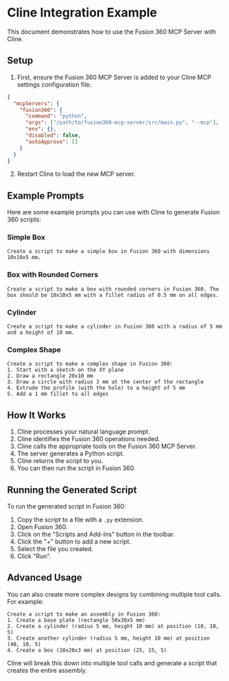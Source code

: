 # Cline Integration Example

This document demonstrates how to use the Fusion 360 MCP Server with Cline.

## Setup

1. First, ensure the Fusion 360 MCP Server is added to your Cline MCP settings configuration file:

```json
{
  "mcpServers": {
    "fusion360": {
      "command": "python",
      "args": ["/path/to/fusion360-mcp-server/src/main.py", "--mcp"],
      "env": {},
      "disabled": false,
      "autoApprove": []
    }
  }
}
```

2. Restart Cline to load the new MCP server.

## Example Prompts

Here are some example prompts you can use with Cline to generate Fusion 360 scripts:

### Simple Box

```
Create a script to make a simple box in Fusion 360 with dimensions 10x10x5 mm.
```

### Box with Rounded Corners

```
Create a script to make a box with rounded corners in Fusion 360. The box should be 10x10x5 mm with a fillet radius of 0.5 mm on all edges.
```

### Cylinder

```
Create a script to make a cylinder in Fusion 360 with a radius of 5 mm and a height of 10 mm.
```

### Complex Shape

```
Create a script to make a complex shape in Fusion 360:
1. Start with a sketch on the XY plane
2. Draw a rectangle 20x10 mm
3. Draw a circle with radius 3 mm at the center of the rectangle
4. Extrude the profile (with the hole) to a height of 5 mm
5. Add a 1 mm fillet to all edges
```

## How It Works

1. Cline processes your natural language prompt.
2. Cline identifies the Fusion 360 operations needed.
3. Cline calls the appropriate tools on the Fusion 360 MCP Server.
4. The server generates a Python script.
5. Cline returns the script to you.
6. You can then run the script in Fusion 360.

## Running the Generated Script

To run the generated script in Fusion 360:

1. Copy the script to a file with a `.py` extension.
2. Open Fusion 360.
3. Click on the "Scripts and Add-Ins" button in the toolbar.
4. Click the "+" button to add a new script.
5. Select the file you created.
6. Click "Run".

## Advanced Usage

You can also create more complex designs by combining multiple tool calls. For example:

```
Create a script to make an assembly in Fusion 360:
1. Create a base plate (rectangle 50x30x5 mm)
2. Create a cylinder (radius 5 mm, height 10 mm) at position (10, 10, 5)
3. Create another cylinder (radius 5 mm, height 10 mm) at position (40, 10, 5)
4. Create a box (10x20x3 mm) at position (25, 15, 5)
```

Cline will break this down into multiple tool calls and generate a script that creates the entire assembly.
